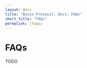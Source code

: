 ```yaml
---
layout: docs
title: "Boson Protocol: Docs: FAQs"
short_title: "FAQs"
permalink: /faqs/
---
```

# FAQs

TODO
